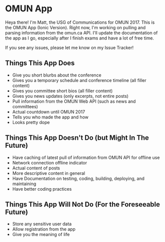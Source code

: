 # OMUN App

Heya there! I'm Matt, the USG of Communications for OMUN 2017. This is the OMUN App (Ionic Version). Right now, I'm working on pulling and parsing information from the omun.ca API. I'll update the documentation of the app as I go, especially after I finish exams and have a lot of free time.

If you see any issues, please let me know on my Issue Tracker!

## Things This App Does

* Give you short blurbs about the conference
* Gives you a temporary schedule and conference timeline (all filler content)
* Gives you committee short bios (all filler content)
* Gives you news updates (only excerpts, not entire posts)
* Pull information from the OMUN Web API (such as news and committees)
* Actual countdown until OMUN 2017
* Tells you who made the app and how
* Looks pretty dope

## Things This App Doesn't Do (but Might In The Future)

* Have caching of latest pull of information from OMUN API for offline use
* Network connection offline indicator
* Actual content of posts
* More descriptive content in general
* Have Documentation on testing, coding, building, deploying, and maintaining
* Have better coding practices

## Things This App Will Not Do (For the Foreseeable Future)

* Store any sensitive user data
* Allow registration from the app
* Give you the meaning of life
